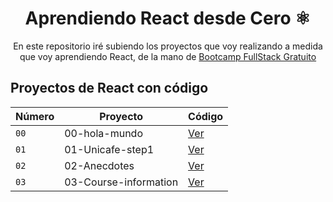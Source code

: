 <div align="center">
  
# Aprendiendo React desde Cero ⚛️

En este repositorio iré subiendo los proyectos que voy realizando a medida que voy aprendiendo React, de la mano de [Bootcamp FullStack Gratuito](https://fullstackopen.com/en/) 
</div>

## Proyectos de React con código
| Número | Proyecto | Código | 
| --- | --- | --- |
| `00` | 00-hola-mundo | [Ver](projects-react/00-hola-mundo)
| `01` | 01-Unicafe-step1 | [Ver](projects-react/01-Unicafe-step1)
| `02` | 02-Anecdotes | [Ver](projects-react/02-Anecdotes)
| `03` | 03-Course-information | [Ver](projects-react/03-Course-information)
